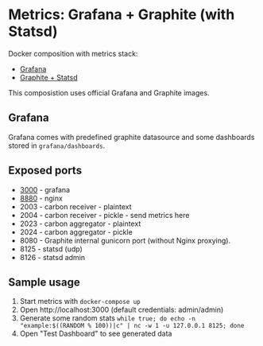 # Metrics: Grafana + Graphite (with Statsd)

Docker composition with metrics stack:
- [Grafana](https://grafana.com/docs/installation/docker/)
- [Graphite + Statsd](https://github.com/graphite-project/docker-graphite-statsd)

This composistion uses official Grafana and Graphite images.

## Grafana
Grafana comes with predefined graphite datasource and some dashboards stored in `grafana/dashboards`.

## Exposed ports
- [3000](http://localhost:3000) - grafana
- [8880](http://localhost:8880) - nginx
- 2003 - carbon receiver - plaintext
- 2004 - carbon receiver - pickle - send metrics here
- 2023 - carbon aggregator - plaintext
- 2024 - carbon aggregator - pickle
- 8080 - Graphite internal gunicorn port (without Nginx proxying).
- 8125 - statsd (udp)
- 8126 - statsd admin

## Sample usage
1. Start metrics with `docker-compose up`
2. Open http://localhost:3000 (default credentials: admin/admin)
3. Generate some random stats `while true; do echo -n "example:$((RANDOM % 100))|c" | nc -w 1 -u 127.0.0.1 8125; done`
4. Open "Test Dashboard" to see generated data
